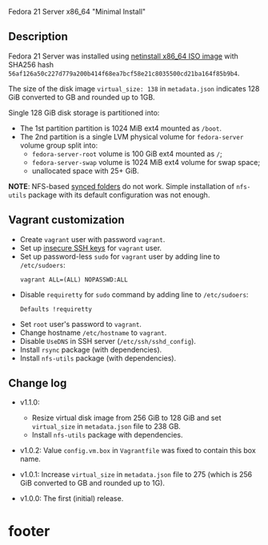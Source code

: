 
Fedora 21 Server x86_64 "Minimal Install"

## Description ##

Fedora 21 Server was installed using [netinstall x86_64 ISO image][1] with
SHA256 hash `56af126a50c227d779a200b414f68ea7bcf58e21c8035500cd21ba164f85b9b4`.

The size of the disk image `virtual_size: 138` in `metadata.json` indicates
128 GiB converted to GB and rounded up to 1GB.

Single 128 GiB disk storage is partitioned into:
* The 1st partition partition is 1024 MiB ext4 mounted as `/boot`.
* The 2nd partition is a single LVM physical volume for `fedora-server`
  volume group split into:
  * `fedora-server-root` volume is 100 GiB ext4 mounted as `/`;
  * `fedora-server-swap` volume is 1024 MiB ext4 volume for swap space;
  * unallocated space with 25+ GiB.

**NOTE**: NFS-based [synced folders][3] do not work.
Simple installation of `nfs-utils` package with its default configuration
was not enough.

## Vagrant customization ##

* Create `vagrant` user with password `vagrant`.
* Set up [insecure SSH keys][2] for `vagrant` user.
* Set up  password-less `sudo` for `vagrant` user by adding line
  to `/etc/sudoers`:
  ```
  vagrant ALL=(ALL) NOPASSWD:ALL
  ```
* Disable `requiretty` for `sudo` command by adding line
  to `/etc/sudoers`:
  ```
  Defaults !requiretty
  ```
* Set `root` user's password to `vagrant`.
* Change hostname `/etc/hostname` to `vagrant`.
* Disable `UseDNS` in SSH server (`/etc/ssh/sshd_config`).
* Install `rsync` package (with dependencies).
* Install `nfs-utils` package (with dependencies).

## Change log ##

* v1.1.0:
  * Resize virtual disk image from 256 GiB to 128 GiB and
    set `virtual_size` in `metadata.json` file to 238 GB.
  * Install `nfs-utils` package with dependencies.

* v1.0.2:
  Value `config.vm.box` in `Vagrantfile` was fixed to contain this box name.

* v1.0.1:
  Increase `virtual_size` in `metadata.json` file to 275 (which is
  256 GiB converted to GB and rounded up to 1G).

* v1.0.0:
  The first (initial) release.

# footer #

[1]: http://download.fedoraproject.org/pub/fedora/linux/releases/21/Server/x86_64/iso/Fedora-Server-netinst-x86_64-21.iso
[2]: https://github.com/mitchellh/vagrant/tree/master/keys
[3]: http://docs.vagrantup.com/v2/synced-folders/

